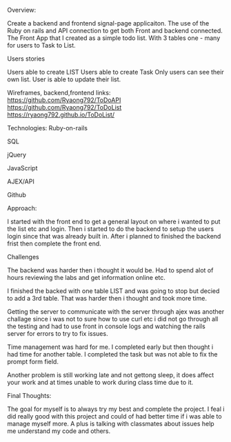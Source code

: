 Overview:


Create a backend and frontend signal-page applicaiton.  The use of the Ruby on rails and API connection
to get both Front and backend connected.  The Front App that I created as a simple todo list.  With 3 tables
one - many for users to Task to List.

Users stories


Users able to create LIST
Users able to create Task
Only users can see their own list.
User is able to update their list.


Wireframes, backend,frontend links:
https://github.com/Ryaong792/ToDoAPI
https://github.com/Ryaong792/ToDoList
https://ryaong792.github.io/ToDoList/



Technologies:
Ruby-on-rails

SQL

jQuery

JavaScript

AJEX/API

Github




Approach:

I started with the front end to get a general layout on where i wanted to
put the list etc and login.  Then i started to do the backend to setup
the users login since that was already built in.  After i planned to finished
the backend frist then complete the front end.




Challenges

  The backend was harder then i thought it would be.  Had to spend alot of hours
  reviewing the labs and get information online etc.

  I finished the backed with one table LIST and was going to stop but decied
  to add a 3rd table.  That was harder then i thought and took more time.

  Getting the server to communicate with the server through ajex was another
  challage since i was not to sure how to use curl etc i did not go through
  all the testing and had to use front in console logs and watching the
  rails server for errors to try to fix issues.

  Time management was hard for me.  I completed early but then thought i had time
  for another table.  I completed the task but was not able to fix the prompt
  form field.

  Another problem is still working late and not gettong sleep, it does affect
  your work and at times unable to work during class time due to it.




Final Thoughts:

  The goal for myself is to always try my best and complete the project.
  I feal i did really good with this project and could of had better time if
  i was able to manage myself more.  A plus is talking with classmates about issues
  help me understand my code and others.
